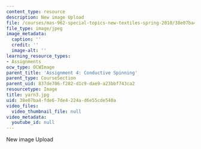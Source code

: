 ```yaml
---
content_type: resource
description: New image Upload
file: /courses/mas-962-special-topics-new-textiles-spring-2010/38e07ba4fde67de4224ad6e55cde540a_yarn3.jpg
file_type: image/jpeg
image_metadata:
  caption: ''
  credit: ''
  image-alt: ''
learning_resource_types:
- Assignments
ocw_type: OCWImage
parent_title: 'Assignment 4: Conductive Spinning'
parent_type: CourseSection
parent_uid: 837de706-f282-d1c9-dae9-a23bbf743ca2
resourcetype: Image
title: yarn3.jpg
uid: 38e07ba4-fde6-7de4-224a-d6e55cde540a
video_files:
  video_thumbnail_file: null
video_metadata:
  youtube_id: null
---
```

New image Upload

